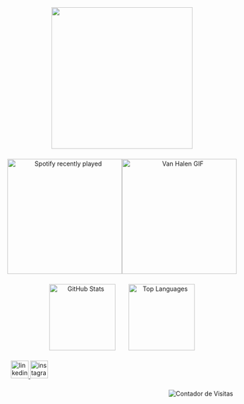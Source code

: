 <div align="center">
    <img height="320" src="https://i.imgur.com/lZ4XcJz.png"  />
</div>

###

<div align="center" style="display: flex; justify-content: center; align-items: center;">
    
  <a href="https://open.spotify.com/user/pedroka009">
    <img height="260" src="https://spotify-recently-played-readme.vercel.app/api?user=pedroka009&count=3&unique=true" alt="Spotify recently played" />
  </a>
  
  <img height="260" src="https://i.imgflip.com/8up509.gif" alt="Van Halen GIF" />
</div>

###

<div align="center" style="display: flex; justify-content: center; gap: 30px;">

  <img height="150" src="https://github-readme-stats.vercel.app/api?username=YourLatestTrick&count_private=true&show_icons=true&hide_title=true&hide_border=true&theme=radical&bg_color=4B0000&card_width=400" alt="GitHub Stats" />

  <img height="150" src="https://github-readme-stats.vercel.app/api/top-langs/?username=YourLatestTrick&langs_count=7&layout=compact&theme=radical&bg_color=4B0000&card_width=400" alt="Top Languages" />

</div>

###

<div align="left" >
  <a href="https://linkedin.com/in/pedro-leal-9080122bb" target="_blank">
    <img src="https://img.shields.io/static/v1?message=LinkedIn&logo=linkedin&label=&color=4B0000&logoColor=white&labelColor=&style=for-the-badge" height="40" alt="linkedin logo"  />
  </a>
  <a href="https://instagram.com/5pedro.souza" target="_blank">
    <img src="https://img.shields.io/static/v1?message=Instagram&logo=instagram&label=&color=4B0000&logoColor=white&labelColor=&style=for-the-badge" height="40" alt="instagram logo"  />
  </a>
</div>

###

<h5 align="left"></h5>

###

<div align="right">
  <img src="https://komarev.com/ghpvc/?username=YourLatestTrick&color=4B0000" alt="Contador de Visitas" />
</div>


